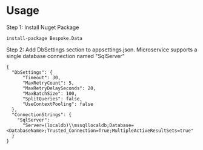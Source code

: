 ﻿

# Usage

Step 1: Install Nuget Package

`install-package Bespoke.Data`

Step 2: Add DbSettings section to appsettings.json.  Microservice supports a single database connection named
"SqlServer"

```
{
  "DbSettings": {
      "Timeout": 30,
      "MaxRetryCount": 5,
      "MaxRetryDelaySeconds": 20,
      "MaxBatchSize": 100,
      "SplitQueries": false,
      "UseContextPooling": false
  },
  "ConnectionStrings": {
    "SqlServer":
      "Server=(localdb)\\mssqllocaldb;Database=<DatabaseName>;Trusted_Connection=True;MultipleActiveResultSets=true"
  }
}
```

